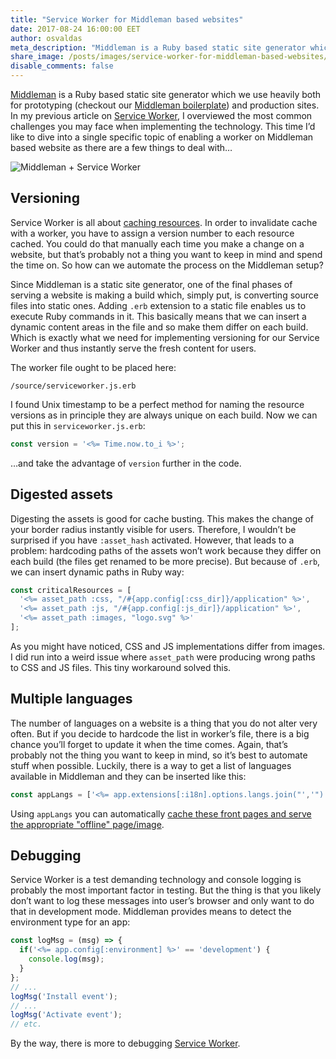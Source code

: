 ```yaml
---
title: "Service Worker for Middleman based websites"
date: 2017-08-24 16:00:00 EET
author: osvaldas
meta_description: "Middleman is a Ruby based static site generator which we use heavily both for prototyping (checkout our Middleman boilerplate) and production sites..."
share_image: /posts/images/service-worker-for-middleman-based-websites/middleman.jpg
disable_comments: false
---
```


[Middleman](https://middlemanapp.com/) is a Ruby based static site generator which we use heavily both for prototyping (checkout our [Middleman boilerplate](https://github.com/kollegorna/middleman-boilerplate)) and production sites. In my previous article on [Service Worker](/blog/2017/06/service-worker-gotchas/), I overviewed the most common challenges you may face when implementing the technology. This time I’d like to dive into a single specific topic of enabling a worker on Middleman based website as there are a few things to deal with&hellip;

![Middleman + Service Worker](/posts/images/service-worker-for-middleman-based-websites/middleman.jpg)

## Versioning

Service Worker is all about [caching resources](/blog/2017/06/service-worker-gotchas/#garbage-in-cache-is-your-problem). In order to invalidate cache with a worker, you have to assign a version number to each resource cached. You could do that manually each time you make a change on a website, but that’s probably not a thing you want to keep in mind and spend the time on. So how can we automate the process on the Middleman setup?

Since Middleman is a static site generator, one of the final phases of serving a website is making a build which, simply put, is converting source files into static ones. Adding `.erb` extension to a static file enables us to execute Ruby commands in it. This basically means that we can insert a dynamic content areas in the file and so make them differ on each build. Which is exactly what we need for implementing versioning for our Service Worker and thus instantly serve the fresh content for users.

The worker file ought to be placed here:

```
/source/serviceworker.js.erb
```

I found Unix timestamp to be a perfect method for naming the resource versions as in principle they are always unique on each build. Now we can put this in `serviceworker.js.erb`:

```javascript
const version = '<%= Time.now.to_i %>';
```

&hellip;and take the advantage of `version` further in the code.

## Digested assets

Digesting the assets is good for cache busting. This makes the change of your border radius  instantly visible for users. Therefore, I wouldn’t be surprised if you have `:asset_hash` activated. However, that leads to a problem: hardcoding paths of the assets won’t work because they differ on each build (the files get renamed to be more precise). But because of `.erb`, we can insert dynamic paths in Ruby way:

```javascript
const criticalResources = [
  '<%= asset_path :css, "/#{app.config[:css_dir]}/application" %>',
  '<%= asset_path :js, "/#{app.config[:js_dir]}/application" %>',
  '<%= asset_path :images, "logo.svg" %>'
];
```

As you might have noticed, CSS and JS implementations differ from images. I did run into a weird issue where `asset_path` were producing wrong paths to CSS and JS files. This tiny workaround solved this.

## Multiple languages

The number of languages on a website is a thing that you do not alter very often. But if you decide to hardcode the list in worker’s file, there is a big chance you’ll forget to update it when the time comes. Again, that’s probably not the thing you want to keep in mind, so it’s best to automate stuff when possible. Luckily, there is a way to get a list of languages available in Middleman and they can be inserted like this:

```javascript
const appLangs = ['<%= app.extensions[:i18n].options.langs.join("','") %>'];
```

Using `appLangs` you can automatically [cache these front pages and serve the appropriate "offline" page/image](/blog/2017/06/service-worker-gotchas/#service-worker-for-multilingual-website).

## Debugging

Service Worker is a test demanding technology and console logging is probably the most important factor in testing. But the thing is that you likely don’t want to log these messages into user’s browser and only want to do that in development mode. Middleman provides means to detect the environment type for an app:

```javascript
const logMsg = (msg) => {
  if('<%= app.config[:environment] %>' == 'development') {
    console.log(msg);
  }
};
// ...
logMsg('Install event');
// ...
logMsg('Activate event');
// etc.
```
By the way, there is more to debugging [Service Worker](/blog/2017/06/service-worker-gotchas/#debugging-service-worker).
